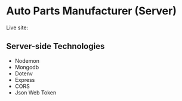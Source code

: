 # Auto Parts Manufacturer (Server)
Live site: 

## Server-side Technologies
* Nodemon
* Mongodb
* Dotenv
* Express
* CORS
* Json Web Token